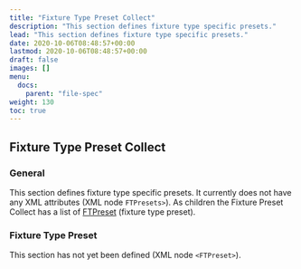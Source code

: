 ```yaml
---
title: "Fixture Type Preset Collect"
description: "This section defines fixture type specific presets."
lead: "This section defines fixture type specific presets."
date: 2020-10-06T08:48:57+00:00
lastmod: 2020-10-06T08:48:57+00:00
draft: false
images: []
menu:
  docs:
    parent: "file-spec"
weight: 130
toc: true
---
```


## Fixture Type Preset Collect
  
### General

This section defines fixture type specific presets. It currently does
not have any XML attributes (XML node `FTPresets>`). As children the
Fixture Preset Collect has a list of [FTPreset](#fixture-type-preset-collect )
(fixture type preset).

### Fixture Type Preset

This section has not yet been defined (XML node `<FTPreset>`).
